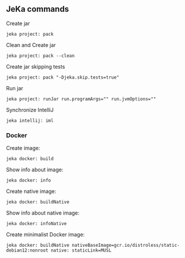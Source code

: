 #

## JeKa commands

Create jar
```shell
jeka project: pack
```

Clean and Create jar
```shell
jeka project: pack --clean
```

Create jar skipping tests
```shell
jeka project: pack "-Djeka.skip.tests=true"
```

Run jar
```shell
jeka project: runJar run.programArgs="" run.jvmOptions=""
```

Synchronize IntelliJ
```shell
jeka intellij: iml
```

### Docker

Create image:
```shell
jeka docker: build
```

Show info about image:
```shell
jeka docker: info
```

Create native image:
```shell
jeka docker: buildNative
```

Show info about native image:
```shell
jeka docker: infoNative
```

Create minimalist Docker image:
```shell
jeka docker: buildNative nativeBaseImage=gcr.io/distroless/static-debian12:nonroot native: staticLink=MUSL
```

